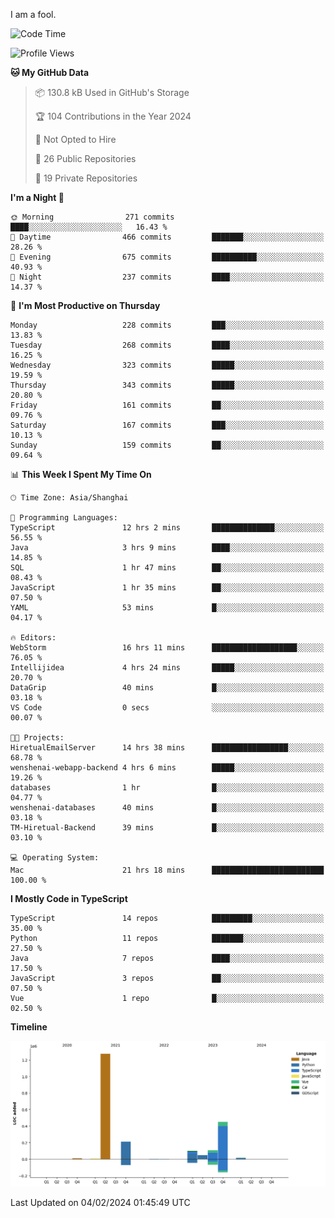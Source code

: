 I am a fool.

<!--START_SECTION:waka-->
![Code Time](http://img.shields.io/badge/Code%20Time-1%2C178%20hrs%201%20min-blue)

![Profile Views](http://img.shields.io/badge/Profile%20Views-0-blue)

**🐱 My GitHub Data** 

> 📦 130.8 kB Used in GitHub's Storage 
 > 
> 🏆 104 Contributions in the Year 2024
 > 
> 🚫 Not Opted to Hire
 > 
> 📜 26 Public Repositories 
 > 
> 🔑 19 Private Repositories 
 > 
**I'm a Night 🦉** 

```text
🌞 Morning                271 commits         ████░░░░░░░░░░░░░░░░░░░░░   16.43 % 
🌆 Daytime                466 commits         ███████░░░░░░░░░░░░░░░░░░   28.26 % 
🌃 Evening                675 commits         ██████████░░░░░░░░░░░░░░░   40.93 % 
🌙 Night                  237 commits         ████░░░░░░░░░░░░░░░░░░░░░   14.37 % 
```
📅 **I'm Most Productive on Thursday** 

```text
Monday                   228 commits         ███░░░░░░░░░░░░░░░░░░░░░░   13.83 % 
Tuesday                  268 commits         ████░░░░░░░░░░░░░░░░░░░░░   16.25 % 
Wednesday                323 commits         █████░░░░░░░░░░░░░░░░░░░░   19.59 % 
Thursday                 343 commits         █████░░░░░░░░░░░░░░░░░░░░   20.80 % 
Friday                   161 commits         ██░░░░░░░░░░░░░░░░░░░░░░░   09.76 % 
Saturday                 167 commits         ███░░░░░░░░░░░░░░░░░░░░░░   10.13 % 
Sunday                   159 commits         ██░░░░░░░░░░░░░░░░░░░░░░░   09.64 % 
```


📊 **This Week I Spent My Time On** 

```text
🕑︎ Time Zone: Asia/Shanghai

💬 Programming Languages: 
TypeScript               12 hrs 2 mins       ██████████████░░░░░░░░░░░   56.55 % 
Java                     3 hrs 9 mins        ████░░░░░░░░░░░░░░░░░░░░░   14.85 % 
SQL                      1 hr 47 mins        ██░░░░░░░░░░░░░░░░░░░░░░░   08.43 % 
JavaScript               1 hr 35 mins        ██░░░░░░░░░░░░░░░░░░░░░░░   07.50 % 
YAML                     53 mins             █░░░░░░░░░░░░░░░░░░░░░░░░   04.17 % 

🔥 Editors: 
WebStorm                 16 hrs 11 mins      ███████████████████░░░░░░   76.05 % 
Intellijidea             4 hrs 24 mins       █████░░░░░░░░░░░░░░░░░░░░   20.70 % 
DataGrip                 40 mins             █░░░░░░░░░░░░░░░░░░░░░░░░   03.18 % 
VS Code                  0 secs              ░░░░░░░░░░░░░░░░░░░░░░░░░   00.07 % 

🐱‍💻 Projects: 
HiretualEmailServer      14 hrs 38 mins      █████████████████░░░░░░░░   68.78 % 
wenshenai-webapp-backend 4 hrs 6 mins        █████░░░░░░░░░░░░░░░░░░░░   19.26 % 
databases                1 hr                █░░░░░░░░░░░░░░░░░░░░░░░░   04.77 % 
wenshenai-databases      40 mins             █░░░░░░░░░░░░░░░░░░░░░░░░   03.18 % 
TM-Hiretual-Backend      39 mins             █░░░░░░░░░░░░░░░░░░░░░░░░   03.10 % 

💻 Operating System: 
Mac                      21 hrs 18 mins      █████████████████████████   100.00 % 
```

**I Mostly Code in TypeScript** 

```text
TypeScript               14 repos            █████████░░░░░░░░░░░░░░░░   35.00 % 
Python                   11 repos            ███████░░░░░░░░░░░░░░░░░░   27.50 % 
Java                     7 repos             ████░░░░░░░░░░░░░░░░░░░░░   17.50 % 
JavaScript               3 repos             ██░░░░░░░░░░░░░░░░░░░░░░░   07.50 % 
Vue                      1 repo              █░░░░░░░░░░░░░░░░░░░░░░░░   02.50 % 
```



**Timeline**

![Lines of Code chart](https://raw.githubusercontent.com/VeejaLiu/VeejaLiu/master/assets/bar_graph.png)


 Last Updated on 04/02/2024 01:45:49 UTC
<!--END_SECTION:waka-->
